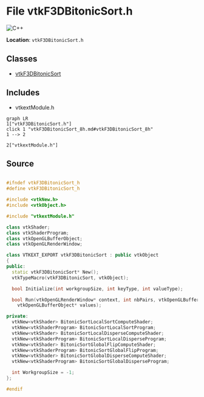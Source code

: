 # File vtkF3DBitonicSort.h

![][C++]

**Location**: `vtkF3DBitonicSort.h`





## Classes

* [vtkF3DBitonicSort](classvtkF3DBitonicSort.md)

## Includes

* vtkextModule.h


```mermaid
graph LR
1["vtkF3DBitonicSort.h"]
click 1 "vtkF3DBitonicSort_8h.md#vtkF3DBitonicSort_8h"
1 --> 2

2["vtkextModule.h"]

```


## Source


```cpp

#ifndef vtkF3DBitonicSort_h
#define vtkF3DBitonicSort_h

#include <vtkNew.h>
#include <vtkObject.h>

#include "vtkextModule.h"

class vtkShader;
class vtkShaderProgram;
class vtkOpenGLBufferObject;
class vtkOpenGLRenderWindow;

class VTKEXT_EXPORT vtkF3DBitonicSort : public vtkObject
{
public:
  static vtkF3DBitonicSort* New();
  vtkTypeMacro(vtkF3DBitonicSort, vtkObject);

  bool Initialize(int workgroupSize, int keyType, int valueType);

  bool Run(vtkOpenGLRenderWindow* context, int nbPairs, vtkOpenGLBufferObject* keys,
    vtkOpenGLBufferObject* values);

private:
  vtkNew<vtkShader> BitonicSortLocalSortComputeShader;
  vtkNew<vtkShaderProgram> BitonicSortLocalSortProgram;
  vtkNew<vtkShader> BitonicSortLocalDisperseComputeShader;
  vtkNew<vtkShaderProgram> BitonicSortLocalDisperseProgram;
  vtkNew<vtkShader> BitonicSortGlobalFlipComputeShader;
  vtkNew<vtkShaderProgram> BitonicSortGlobalFlipProgram;
  vtkNew<vtkShader> BitonicSortGlobalDisperseComputeShader;
  vtkNew<vtkShaderProgram> BitonicSortGlobalDisperseProgram;

  int WorkgroupSize = -1;
};

#endif
```


[C++]: https://img.shields.io/badge/language-C%2B%2B-blue (C++)
[public]: https://img.shields.io/badge/-public-brightgreen (public)
[private]: https://img.shields.io/badge/-private-red (private)
[static]: https://img.shields.io/badge/-static-lightgrey (static)
[protected]: https://img.shields.io/badge/-protected-yellow (protected)